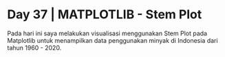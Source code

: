 # Day 37 | MATPLOTLIB - Stem Plot
Pada hari ini saya melakukan visualisasi menggunakan Stem Plot pada Matplotlib untuk menampilkan data penggunakan minyak di Indonesia dari tahun 1960 - 2020.